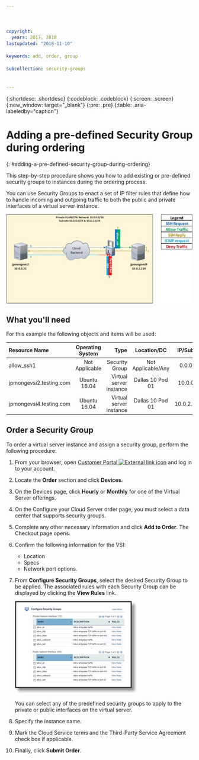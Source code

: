 ```yaml
---



copyright:
  years: 2017, 2018
lastupdated: "2018-11-10"

keywords: add, order, group

subcollection: security-groups


---
```


{:shortdesc: .shortdesc}
{:codeblock: .codeblock}
{:screen: .screen}
{:new_window: target="_blank"}
{:pre: .pre}
{:table: .aria-labeledby="caption"}

# Adding a pre-defined Security Group during ordering
{: #adding-a-pre-defined-security-group-during-ordering}

This step-by-step procedure shows you how to add existing or pre-defined security groups to instances during the ordering process.

You can use Security Groups to enact a set of IP filter rules that define how to handle incoming and outgoing traffic to both the public and private interfaces of a virtual server instance.

![Custom Security Group](./images/goal2.jpg)

## What you'll need
For this example the following objects and items will be used:

| Resource Name  | Operating System | Type | Location/DC | IP/Subnet |
|:------------- |:---------------:| -------------:| :---------------:| ---------------:|
| allow_ssh1 | Not Applicable  | Security Group | Not Applicable/Any | 0.0.0.0/0 |
|jpmongevsi2.testing.com | Ubuntu 16.04 | Virtual server instance | Dallas 10 Pod 01 | 10.0.0.21 |
|jpmongevsi4.testing.com | Ubuntu 16.04 | Virtual server instance |	Dallas 10 Pod 01	| 10.0.2.219 |

## Order a Security Group
To order a virtual server instance and assign a security group, perform the following procedure:

1. From your browser, open [Customer Portal ![External link icon](../../icons/launch-glyph.svg "External link icon")](https://control.softlayer.com/) and log in to your account.
2. Locate the **Order** section and click **Devices**.
3. On the Devices page, click **Hourly** or **Monthly** for one of the Virtual Server offerings.
4. On the Configure your Cloud Server order page, you must select a data center that supports security groups.
5. Complete any other necessary information and click **Add to Order**. The Checkout page opens.
6. Confirm the following information for the VSI:

	* Location
	* Specs
	* Network port options.

7. From **Configure Security Groups**, select the desired Security Group to be applied. The associated rules with each Security Group can be displayed by clicking the **View Rules** link.

	![Custom Security Group](./images/sgs.jpg)

	You can select any of the predefined security groups to apply to the private or public interfaces on the virtual server.

8. Specify the instance name.
9. Mark the Cloud Service terms and the Third-Party Service Agreement check box if applicable.
10. Finally, click **Submit Order**.
